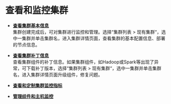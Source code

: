 # 查看和监控集群<a name="ZH-CN_TOPIC_0174470691"></a>

-   **[查看集群基本信息](查看集群基本信息.md)**  
集群创建完成后，可对集群进行监控和管理。选择“集群列表 \> 现有集群“，选中一集群并单击集群名，进入集群详情页面，查看集群的基本配置信息、部署的节点信息。
-   **[查看集群补丁信息](查看集群补丁信息.md)**  
查看集群组件的补丁信息。如果集群组件，如Hadoop或Spark等出现了异常，可下载补丁版本，选择“集群列表 \> 现有集群“，选中一集群并单击集群名，进入集群详情页面升级组件，修复问题。
-   **[查看和定制集群监控指标](查看和定制集群监控指标.md)**  

-   **[管理组件和主机监控](管理组件和主机监控.md)**  


